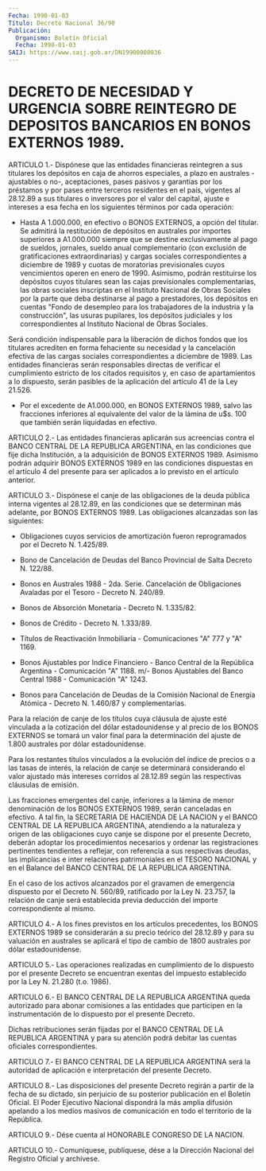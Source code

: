 ```yaml
---
Fecha: 1990-01-03
Título: Decreto Nacional 36/90
Publicación:
  Organismo: Boletín Oficial
  Fecha: 1990-01-03
SAIJ: https://www.saij.gob.ar/DN19900000036
---
```

# DECRETO DE NECESIDAD Y URGENCIA SOBRE REINTEGRO DE DEPOSITOS BANCARIOS EN BONOS EXTERNOS 1989.

<a id="1"></a>
ARTICULO 1.- Dispónese que las entidades financieras reintegren a sus  titulares  los  depósitos  en  caja de ahorros especiales, a plazo en australes -ajustables o no-, aceptaciones,  pases  pasivos y    garantías  por  los  préstamos  y  por  pases  entre  terceros residentes  en  el  país,  vigentes  al  28.12.89 a sus titulares o inversores  por  el valor del capital, ajuste  e  intereses  a  esa fecha  en  los  siguientes    términos  por  cada  operación:

- Hasta A 1.000.000, en efectivo  o  BONOS  EXTERNOS,  a opción del titular.  Se admitirá la restitución de depósitos en australes  por importes superiores a A1.000.000 siempre que se destine exclusivamente    al   pago  de  sueldos,  jornales,  sueldo  anual complementario (con exclusión  de  gratificaciones extraordinarias) y cargas sociales correspondientes a  diciembre de 1989 y cuotas de moratorias  previsionales cuyos vencimientos  operen  en  enero  de 1990. Asimismo,  podrán  restituirse los depósitos cuyos titulares sean las cajas previsionales  complementarias,  las  obras sociales inscriptas en el Instituto Nacional de Obras Sociales  por la parte que  deba  destinarse  al  pago  a  prestadores,  los depósitos  en cuentas "Fondo de desempleo para los trabajadores de  la  industria y  la construcción", las usuras pupilares, los depósitos judiciales y los  correspondientes  al  Instituto  Nacional de Obras Sociales.

Será condición indispensable para la liberación  de  dichos  fondos que  los titulares acrediten en forma fehaciente su necesidad y  la cancelación  efectiva  de  las  cargas  sociales correspondientes a diciembre  de  1989. Las entidades financieras  serán  responsables directas de verificar  el  cumplimiento  estricto  de  los  citados requisitos  y,  en  caso  de  apartamientos  a  lo dispuesto, serán pasibles de la aplicación del artículo 41 de la Ley 21.526.

- Por el excedente  de  A1.000.000,  en  BONOS EXTERNOS 1989, salvo las fracciones inferiores al equivalente del  valor de la lámina de u$s. 100 que también serán liquidadas en efectivo.

<a id="2"></a>
ARTICULO 2.- Las entidades financieras aplicarán sus acreencias contra   el  BANCO  CENTRAL  DE  LA  REPUBLICA  ARGENTINA,  en  las condiciones  que  fije dicha Institución, a la adquisición de BONOS EXTERNOS 1989. Asimismo  podrán adquirir BONOS EXTERNOS 1989 en las condiciones dispuestas en  el  artículo  4  del  presente  para ser aplicados a lo previsto en el artículo anterior.

<a id="3"></a>
ARTICULO 3.- Dispónese el canje de las obligaciones de la deuda pública  interna  vigentes  al  28.12.89, en las condiciones que se determinan más adelante, por BONOS  EXTERNOS 1989. Las obligaciones alcanzadas son las siguientes:

- Obligaciones cuyos servicios de amortización fueron reprogramados por el Decreto N. 1.425/89.

-  Bono  de Cancelación de Deudas del Banco  Provincial  de  Salta Decreto N. 122/88.

- Bonos en  Australes 1988 - 2da. Serie. Cancelación de Obligaciones Avaladas por el Tesoro - Decreto N. 240/89.

- Bonos de Absorción Monetaria - Decreto N. 1.335/82.

- Bonos de Crédito - Decreto N. 1.333/89.

- Títulos de Reactivación  Inmobiliaria  - Comunicaciones "A" 777 y "A" 1169.

-  Bonos Ajustables por Indice Financiero -  Banco  Central  de  la República  Argentina  - Comunicación "A" 1188. m/- Bonos Ajustables del Banco Central 1988 - Comunicación "A" 1243.

- Bonos para Cancelación  de  Deudas  de  la  Comisión  Nacional de Energía Atómica - Decreto N. 1.460/87 y complementarias.

Para la relación de canje de los títulos  cuya  cláusula  de ajuste esté  vinculada  a  la  cotización  del  dólar  estadounidense y al precio  de  los  BONOS  EXTERNOS se tomará un valor final  para  la determinación del ajuste de 1.800 australes por dólar estadounidense.

Para los restantes títulos  vinculados a la evolución del índice de precios  o  a  las  tasas  de interés,  la  relación  de  canje  se determinará considerando el  valor  ajustado más intereses corridos al  28.12.89  según  las  respectivas cláusulas  de  emisión.

Las fracciones emergentes del  canje,  inferiores  a  la  lámina de menor denominación de los BONOS EXTERNOS 1989, serán canceladas  en efectivo.  A  tal  fin, la SECRETARIA DE HACIENDA DE LA NACION y el BANCO  CENTRAL  DE  LA    REPUBLICA   ARGENTINA,  atendiendo  a  la naturaleza y origen de las obligaciones  cuyo  canje  se dispone por el presente Decreto, deberán adoptar los procedimientos  necesarios y  ordenar  las  registraciones  pertinentes tendientes a reflejar, con referencia a sus respectivas deudas,  las  implicancias e inter relaciones patrimoniales en el TESORO NACIONAL y  en el Balance del BANCO CENTRAL DE LA REPUBLICA ARGENTINA.

En el caso de los activos alcanzados por el gravamen  de emergencia dispuesto  por  el  Decreto  N.  560/89, ratificado por la Ley  N. 23.757, la relación de canje será establecida  previa deducción del importe correspondiente al mismo.

<a id="4"></a>
ARTICULO 4.- A los fines previstos en los artículos precedentes,  los  BONOS  EXTERNOS 1989 se considerarán a su precio teórico del 28.12.89 y para  su  valuación en australes se aplicará el  tipo  de  cambio de 1800 australes  por  dólar  estadounidense.

<a id="5"></a>
ARTICULO  5.- Las operaciones realizadas en cumplimiento de lo dispuesto  por  el  presente  Decreto  se  encuentran  exentas  del impuesto establecido por la Ley N. 21.280 (t.o. 1986).

<a id="6"></a>
ARTICULO  6.- El BANCO CENTRAL DE LA REPUBLICA ARGENTINA queda autorizado para  abonar  comisiones  a las entidades que participen en  la instrumentación de lo dispuesto  por  el  presente  Decreto.

Dichas  retribuciones  serán  fijadas  por  el  BANCO CENTRAL DE LA REPUBLICA  ARGENTINA y para su atención podrá debitar  las  cuentas oficiales correspondientes.

<a id="7"></a>
ARTICULO 7.- El BANCO CENTRAL DE LA REPUBLICA ARGENTINA será la autoridad  de  aplicación  e  interpretación  del presente Decreto.

<a id="8"></a>
ARTICULO  8.- Las disposiciones del presente Decreto regirán a partir de la fecha  de  su  dictado,  sin perjuicio de su posterior publicación  en  el  Boletín Oficial. El Poder  Ejecutivo  Nacional dispondrá la más amplia  difusión  apelando a los medios masivos de comunicación en todo el territorio de la República.

<a id="9"></a>
ARTICULO  9.-  Dése cuenta al HONORABLE CONGRESO DE LA NACION.

<a id="10"></a>
ARTICULO  10.-  Comuníquese,  publíquese,  dése a la Dirección Nacional del Registro Oficial y archívese.